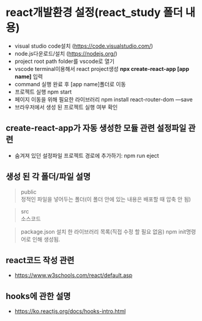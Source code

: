 # react개발환경 설정(react_study 폴더 내용)
- visual studio code설치 (https://code.visualstudio.com/)
- node.js다운로드/설치 (https://nodejs.org/)
- project root path folder를 vscode로 열기
- vscode terminal이용해서 react project생성 __npx create-react-app [app name]__ 입력
- command 실행 완료 후 [app name]폴더로 이동
- 프로젝트 실행 npm start
- 페이지 이동을 위해 필요한 라이브러리 npm install react-router-dom —save 
- 브라우저에서 생성 된 프로젝트 실행 여부 확인

## create-react-app가 자동 생성한 모듈 관련 설정파일 관련
- 숨겨져 있던 설정파일 프로젝트 경로에 추가하기: npm run eject

## 생성 된 각 폴더/파일 설명
> public  
정적인 파일을 넣어두는 폴더(이 폴더 안에 있는 내용은 배포할 때 압축 안 됨)

> src  
소스코드

> package.json
설치 한 라이브러리 목록(직접 수정 할 필요 없음)
npm init명령어로 인해 생성됨. 

## react코드 작성 관련 
- https://www.w3schools.com/react/default.asp

## hooks에 관한 설명
- https://ko.reactjs.org/docs/hooks-intro.html